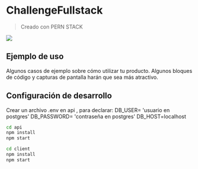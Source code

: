 # ChallengeFullstack
> Creado con PERN STACK


![](./Captura.JPG)

## Ejemplo de uso

Algunos casos de ejemplo sobre cómo utilizar tu producto. Algunos bloques de código y capturas de pantalla harán que sea más atractivo.

## Configuración de desarrollo

Crear un archivo .env en api , para declarar:
DB_USER= 'usuario en postgres'
DB_PASSWORD= 'contraseña en postgres'
DB_HOST=localhost

```sh
cd api
npm install
npm start
```

```sh
cd client
npm install
npm start
```
